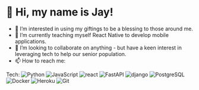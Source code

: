 # 👋 Hi, my name is Jay!

- 👀 I’m interested in using my giftings to be a blessing to those around me.
- 🌱 I’m currently teaching myself React Native to develop mobile applications.
- 💞️ I’m looking to collaborate on anything - but have a keen interest in leveraging tech to help our senior population.
- 📫 How to reach me: 


Tech:
![Python](https://img.shields.io/badge/Python-FFD43B?style=for-the-badge&logo=python&logoColor=blue) ![JavaScript](https://img.shields.io/badge/JavaScript-323330?style=for-the-badge&logo=javascript&logoColor=F7DF1E) 
![react](https://img.shields.io/badge/React-20232A?style=for-the-badge&logo=react&logoColor=61DAFB) ![FastAPI](https://img.shields.io/badge/fastapi-109989?style=for-the-badge&logo=FASTAPI&logoColor=white) ![django](https://img.shields.io/badge/Django-092E20?style=for-the-badge&logo=django&logoColor=green)
![PostgreSQL](https://img.shields.io/badge/PostgreSQL-316192?style=for-the-badge&logo=postgresql&logoColor=white) ![Docker](https://img.shields.io/badge/Docker-2CA5E0?style=for-the-badge&logo=docker&logoColor=white) ![Heroku](https://img.shields.io/badge/Heroku-430098?style=for-the-badge&logo=heroku&logoColor=white) ![Git](https://img.shields.io/badge/GIT-E44C30?style=for-the-badge&logo=git&logoColor=white)



<!---
callmelazarus/callmelazarus is a ✨ special ✨ repository because its `README.md` (this file) appears on your GitHub profile.
You can click the Preview link to take a look at your changes.
--->
